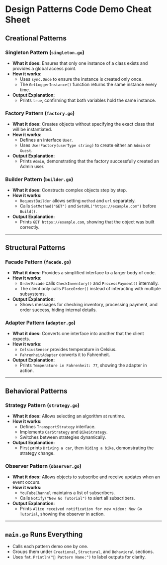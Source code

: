 # Design Patterns Code Demo Cheat Sheet

## Creational Patterns

### Singleton Pattern (`singleton.go`)
- **What it does:** Ensures that only one instance of a class exists and provides a global access point.
- **How it works:**
  - Uses `sync.Once` to ensure the instance is created only once.
  - The `GetLoggerInstance()` function returns the same instance every time.
- **Output Explanation:**
  - Prints `true`, confirming that both variables hold the same instance.

### Factory Pattern (`factory.go`)
- **What it does:** Creates objects without specifying the exact class that will be instantiated.
- **How it works:**
  - Defines an interface `User`.
  - Uses `UserFactory(userType string)` to create either an `Admin` or `Guest`.
- **Output Explanation:**
  - Prints `Admin`, demonstrating that the factory successfully created an Admin user.

### Builder Pattern (`builder.go`)
- **What it does:** Constructs complex objects step by step.
- **How it works:**
  - `RequestBuilder` allows setting `method` and `url` separately.
  - Calls `SetMethod("GET")` and `SetURL("https://example.com")` before `Build()`.
- **Output Explanation:**
  - Prints `GET https://example.com`, showing that the object was built correctly.

---

## Structural Patterns

### Facade Pattern (`facade.go`)
- **What it does:** Provides a simplified interface to a larger body of code.
- **How it works:**
  - `OrderFacade` calls `CheckInventory()` and `ProcessPayment()` internally.
  - The client only calls `PlaceOrder()` instead of interacting with multiple subsystems.
- **Output Explanation:**
  - Shows messages for checking inventory, processing payment, and order success, hiding internal details.

### Adapter Pattern (`adapter.go`)
- **What it does:** Converts one interface into another that the client expects.
- **How it works:**
  - `CelsiusSensor` provides temperature in Celsius.
  - `FahrenheitAdapter` converts it to Fahrenheit.
- **Output Explanation:**
  - Prints `Temperature in Fahrenheit: 77`, showing the adapter in action.

---

## Behavioral Patterns

### Strategy Pattern (`strategy.go`)
- **What it does:** Allows selecting an algorithm at runtime.
- **How it works:**
  - Defines `TransportStrategy` interface.
  - Implements `CarStrategy` and `BikeStrategy`.
  - Switches between strategies dynamically.
- **Output Explanation:**
  - First prints `Driving a car`, then `Riding a bike`, demonstrating the strategy change.

### Observer Pattern (`observer.go`)
- **What it does:** Allows objects to subscribe and receive updates when an event occurs.
- **How it works:**
  - `YouTubeChannel` maintains a list of subscribers.
  - Calls `Notify("New Go Tutorial")` to alert all subscribers.
- **Output Explanation:**
  - Prints `Alice received notification for new video: New Go Tutorial`, showing the observer in action.

---

## `main.go` Runs Everything
- Calls each pattern demo one by one.
- Groups them under `Creational`, `Structural`, and `Behavioral` sections.
- Uses `fmt.Println("🔹 Pattern Name:")` to label outputs for clarity.



